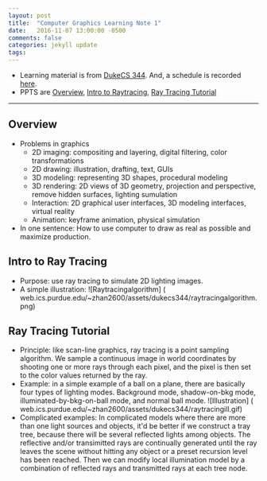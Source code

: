 ```yaml
---
layout: post
title:  "Computer Graphics Learning Note 1"
date:   2016-11-07 13:00:00 -0500
comments: false
categories: jekyll update
tags: 
---
```


- Learning material is from [DukeCS 344](https://www.cs.duke.edu/courses/compsci344/spring15/). And, a schedule is recorded [here](../../../../2016/11/06/Starting-to-learn-computer-graphics.html).
- PPTS are [Overview](https://web.ics.purdue.edu/~zhan2600/assets/dukecs344/01intro.pdf), [Intro to Raytracing](https://www.cs.duke.edu/courses/compsci344/spring15/classwork/02_raytracing/), [Ray Tracing Tutorial](http://www.siggraph.org/education/materials/HyperGraph/raytrace/rtrace0.htm)

---

## Overview
- Problems in graphics
     - 2D imaging: compositing and layering, digital filtering, color transformations
     - 2D drawing: illustration, drafting, text, GUIs
     - 3D modeling: representing 3D shapes, procedural modeling
     - 3D rendering: 2D views of 3D geometry, projection and perspective, remove hidden surfaces, lighting sumulation
     - Interaction: 2D graphical user interfaces, 3D modeling interfaces, virtual reality
     - Animation: keyframe animation, physical simulation
- In one sentence: How to use computer to draw as real as possible and maximize production.

## Intro to Ray Tracing
- Purpose: use ray tracing to simulate 2D lighting images.
- A simple illustration: ![Raytracingalgorithm] ( web.ics.purdue.edu/~zhan2600/assets/dukecs344/raytracingalgorithm.png)

## Ray Tracing Tutorial
- Principle: like scan-line graphics, ray tracing is a point sampling algorithm. We sample a continuous image in world coordinates by shooting one or more rays through each pixel, and the pixel is then set to the color values returned by the ray.
- Example: in a simple example of a ball on a plane, there are basically four types of lighting modes. Background mode, shadow-on-bkg mode, illuminated-by-bkg-on-ball mode, and normal ball mode. ![Illustration] ( web.ics.purdue.edu/~zhan2600/assets/dukecs344/raytracingill.gif)
- Complicated examples: In complicated models where there are more than one light sources and objects, it'd be better if we construct a tray tree, because there will be several reflected lights among objects. The reflective and/or transimitted rays are continually generated until the ray leaves the scene without hitting any object or a preset recursion level has been reached. Then we can modify local illumination model by a combination of reflected rays and transmitted rays at each tree node.
